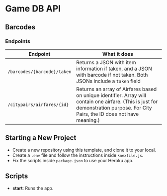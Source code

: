 # Game DB API

## Barcodes

### Endpoints

| Endpoint                    | What it does                                                                                                                                                                     |
| --------------------------- | -------------------------------------------------------------------------------------------------------------------------------------------------------------------------------- |
| `/barcodes/{barcode}/taken` | Returns a JSON with item information if taken, and a JSON with barcode if not taken. Both JSONs include a `taken` field                                                          |
| `/citypairs/airfares/{id}`  | Returns an array of Airfares based on unique identifier. Array will contain one airfare. (This is just for demonstration purpose. For City Pairs, the ID does not have meaning.) |

## Starting a New Project

- Create a new repository using this template, and clone it to your local.
- Create a `.env` file and follow the instructions inside `knexfile.js`.
- Fix the scripts inside `package.json` to use your Heroku app.

## Scripts

- **start**: Runs the app.
